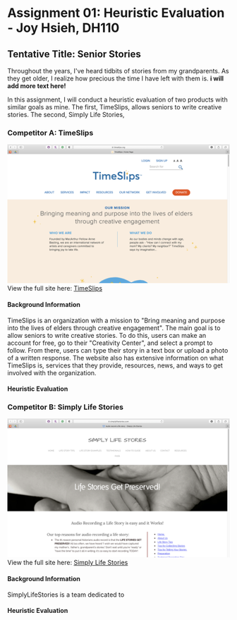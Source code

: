 # Assignment 01: Heuristic Evaluation - Joy Hsieh, DH110
## Tentative Title: Senior Stories
Throughout the years, I've heard tidbits of stories from my grandparents. As they get older, I realize how precious the time I have left with them is. **i will add more text here!**

In this assignment, I will conduct a heuristic evaluation of two products with similar goals as mine. The first, TimeSlips, allows seniors to write creative stories. The second, Simply Life Stories, 
### Competitor A: TimeSlips
![TimeSlips homepage](timeslips-screenshot.png)
View the full site here: [TimeSlips](http://timeslips.org)
#### Background Information
TimeSlips is an organization with a mission to "Bring meaning and purpose into the lives of elders through creative engagement". The main goal is to allow seniors to write creative stories. To do this, users can make an account for free, go to their "Creativity Center", and select a prompt to follow. From there, users can type their story in a text box or upload a photo of a written response. The website also has extensive information on what TimeSlips is, services that they provide, resources, news, and ways to get involved with the organization.
#### Heuristic Evaluation

### Competitor B: Simply Life Stories
![SimplyLifeStories homepage](SimplyLifeStories-screenshot.png)
View the full site here: [Simply Life Stories](https://www.simplylifestories.com/life-story-recording.html)
#### Background Information
SimplyLifeStories is a team dedicated to 
#### Heuristic Evaluation

